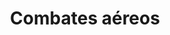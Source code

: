 ﻿---
title: "Combates aéreos"
permalink: periodes_637.html
layout: periode
dataInici: 1946
dataFi: 1991
sidebar: periodes
pares:
  - id: 371
    title: "La Guerra Fría"
    dataInici: "(1946)"
    dataFi: "(1991)"

fills:
jocsPrincipals:
jocsEscenaris:
  - title: "Air Superiority"
    bggId: 3613

  - title: "AirWar: C21 Lite"
    bggId: 16705

  - title: "Birds of Prey: Air Combat in the Jet Age"
    bggId: 18606

  - title: "Hornet Leader II"
    bggId: 18781

  - title: "Hornet Leader: Carrier Air Operations"
    bggId: 65564

jocsEpoca:
jocsEpocaEscenaris:
---
